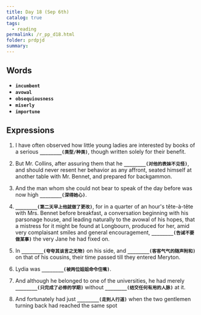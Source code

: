 ```yaml
---
title: Day 18 (Sep 6th)
catalog: true
tags: 
  - reading
permalink: /r_pp_d18.html
folder: prdpjd
summary: 
---
```


## Words

-   <b data-toggle="tooltip" data-original-title="{{site.data.glossary.incumbent}}">`incumbent`</b>
-   <b data-toggle="tooltip" data-original-title="{{site.data.glossary.avowal}}">`avowal`</b>
-   <b data-toggle="tooltip" data-original-title="{{site.data.glossary.obsequiousness}}">`obsequiousness`</b>
-   <b data-toggle="tooltip" data-original-title="{{site.data.glossary.miserly}}">`miserly`</b>
-   <b data-toggle="tooltip" data-original-title="{{site.data.glossary.importune}}">`importune`</b>


## Expressions

1.  I have often observed how little young ladies are interested by books of a serious <b data-toggle="tooltip" data-original-title="{{site.data.answers.d18_a}}">`________(类型/种类)`</b>, though written solely for their benefit.

2.  But Mr. Collins, after assuring them that he <b data-toggle="tooltip" data-original-title="{{site.data.answers.d18_b}}">`________(对他的表妹不见怪)`</b>, and should never resent her behavior as any affront, seated himself at another table with Mr. Bennet, and prepared for backgammon.

3.  And the man whom she could not bear to speak of the day before was now high <b data-toggle="tooltip" data-original-title="{{site.data.answers.d18_c}}">`________(深得她心)`</b>.

4.  <b data-toggle="tooltip" data-original-title="{{site.data.answers.d18_d}}">`________(第二天早上他就做了更改)`</b>, for in a quarter of an hour's tête-à-tête with Mrs. Bennet before breakfast, a conversation beginning with his parsonage house, and leading naturally to the avowal of his hopes, that a mistress for it might be found at Longbourn, produced for her, amid very complaisant smiles and general encouragement, <b data-toggle="tooltip" data-original-title="{{site.data.answers.d18_d2}}">`________(告诫不要做某事)`</b> the very Jane he had fixed on.

5.  In <b data-toggle="tooltip" data-original-title="{{site.data.answers.d18_e}}">`________(夸夸其谈言之无物)`</b> on his side, and <b data-toggle="tooltip" data-original-title="{{site.data.answers.d18_e2}}">`________(客客气气的随声附和)`</b> on that of his cousins, their time passed till they entered Meryton.

6.  Lydia was <b data-toggle="tooltip" data-original-title="{{site.data.answers.d18_f}}">`________(被两位姐姐命令住嘴)`</b>.

7.  And although he belonged to one of the universities, he had merely <b data-toggle="tooltip" data-original-title="{{site.data.answers.d18_g}}">`________(只完成了必修的学期)`</b> without <b data-toggle="tooltip" data-original-title="{{site.data.answers.d18_g2}}">`________(结交任何有用的人脉)`</b> at it.

8.  And fortunately had just <b data-toggle="tooltip" data-original-title="{{site.data.answers.d18_h}}">`________(走到人行道)`</b> when the two gentlemen turning back had reached the same spot